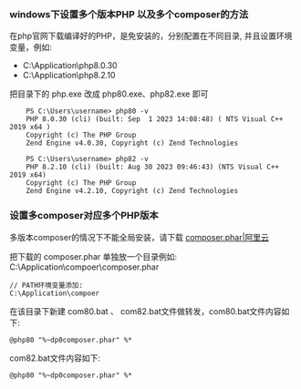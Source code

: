 ### windows下设置多个版本PHP 以及多个composer的方法

在php官网下载编译好的PHP，是免安装的，分别配置在不同目录, 并且设置环境变量，例如:
- C:\Application\php8.0.30
- C:\Application\php8.2.10

把目录下的 php.exe 改成 php80.exe、php82.exe 即可
```shell
	PS C:\Users\username> php80 -v
	PHP 8.0.30 (cli) (built: Sep  1 2023 14:08:48) ( NTS Visual C++ 2019 x64 )
	Copyright (c) The PHP Group
	Zend Engine v4.0.30, Copyright (c) Zend Technologies

	PS C:\Users\username> php82 -v
	PHP 8.2.10 (cli) (built: Aug 30 2023 09:46:43) (NTS Visual C++ 2019 x64)
	Copyright (c) The PHP Group
	Zend Engine v4.2.10, Copyright (c) Zend Technologies
```


### 设置多composer对应多个PHP版本
多版本composer的情况下不能全局安装，请下载 [composer.phar|阿里云](https://mirrors.aliyun.com/composer/composer.phar) 
<br/>

把下载的 composer.phar 单独放一个目录例如: C:\Application\compoer\composer.phar
```
// PATH环境变量添加:
C:\Application\compoer
```

在该目录下新建 com80.bat 、 com82.bat文件做转发，com80.bat文件内容如下:
```
@php80 "%~dp0composer.phar" %*
```

com82.bat文件内容如下:
```
@php80 "%~dp0composer.phar" %*
```